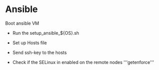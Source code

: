 # Ansible

Boot ansible VM

- Run the setup_ansible_${OS}.sh

- Set up Hosts file

- Send ssh-key to the hosts

- Check if the SELinux in enabled on the remote nodes '''getenforce'''
